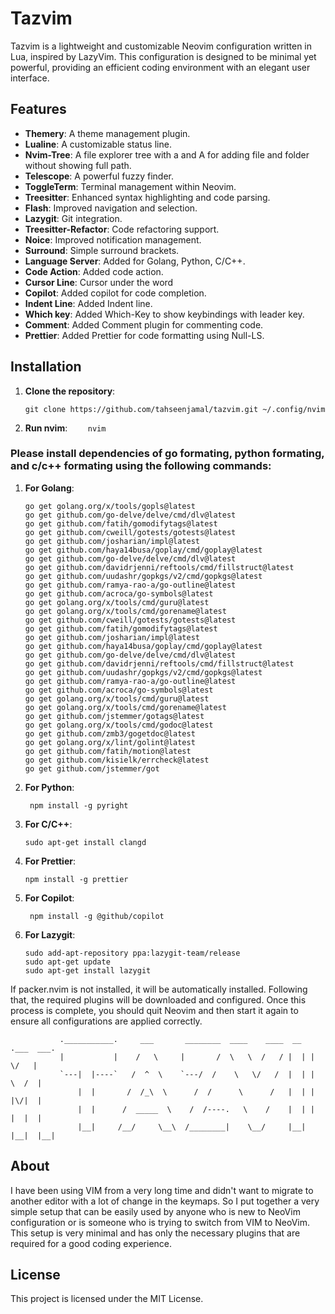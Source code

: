 # Tazvim

Tazvim is a lightweight and customizable Neovim configuration written in Lua, inspired by LazyVim. This configuration is designed to be minimal yet powerful, providing an efficient coding environment with an elegant user interface.

## Features

- **Themery**: A theme management plugin.
- **Lualine**: A customizable status line.
- **Nvim-Tree**: A file explorer tree with a and A for adding file and folder without showing full path.
- **Telescope**: A powerful fuzzy finder.
- **ToggleTerm**: Terminal management within Neovim.
- **Treesitter**: Enhanced syntax highlighting and code parsing.
- **Flash**: Improved navigation and selection.
- **Lazygit**: Git integration.
- **Treesitter-Refactor**: Code refactoring support.
- **Noice**: Improved notification management.
- **Surround**: Simple surround brackets.
- **Language Server**: Added for Golang, Python, C/C++.
- **Code Action**: Added code action.
- **Cursor Line**: Cursor under the word
- **Copilot**: Added copilot for code completion.
- **Indent Line**: Added Indent line.
- **Which key**: Added Which-Key to show keybindings with leader key.
- **Comment**: Added Comment plugin for commenting code.
- **Prettier**: Added Prettier for code formatting using Null-LS.

## Installation

1.  **Clone the repository**:

    ```
    git clone https://github.com/tahseenjamal/tazvim.git ~/.config/nvim
    ```

2.  **Run nvim**:
    `    nvim`

### Please install dependencies of go formating, python formating, and c/c++ formating using the following commands:

1. **For Golang**:

   ```
   go get golang.org/x/tools/gopls@latest
   go get github.com/go-delve/delve/cmd/dlv@latest
   go get github.com/fatih/gomodifytags@latest
   go get github.com/cweill/gotests/gotests@latest
   go get github.com/josharian/impl@latest
   go get github.com/haya14busa/goplay/cmd/goplay@latest
   go get github.com/go-delve/delve/cmd/dlv@latest
   go get github.com/davidrjenni/reftools/cmd/fillstruct@latest
   go get github.com/uudashr/gopkgs/v2/cmd/gopkgs@latest
   go get github.com/ramya-rao-a/go-outline@latest
   go get github.com/acroca/go-symbols@latest
   go get golang.org/x/tools/cmd/guru@latest
   go get golang.org/x/tools/cmd/gorename@latest
   go get github.com/cweill/gotests/gotests@latest
   go get github.com/fatih/gomodifytags@latest
   go get github.com/josharian/impl@latest
   go get github.com/haya14busa/goplay/cmd/goplay@latest
   go get github.com/go-delve/delve/cmd/dlv@latest
   go get github.com/davidrjenni/reftools/cmd/fillstruct@latest
   go get github.com/uudashr/gopkgs/v2/cmd/gopkgs@latest
   go get github.com/ramya-rao-a/go-outline@latest
   go get github.com/acroca/go-symbols@latest
   go get golang.org/x/tools/cmd/guru@latest
   go get golang.org/x/tools/cmd/gorename@latest
   go get github.com/jstemmer/gotags@latest
   go get golang.org/x/tools/cmd/godoc@latest
   go get github.com/zmb3/gogetdoc@latest
   go get golang.org/x/lint/golint@latest
   go get github.com/fatih/motion@latest
   go get github.com/kisielk/errcheck@latest
   go get github.com/jstemmer/got

   ```

2. **For Python**:

   ```
    npm install -g pyright

   ```

3. **For C/C++**:
   ```
   sudo apt-get install clangd
   ```
4. **For Prettier**:
   ```
   npm install -g prettier
   ```
5. **For Copilot**:
   ```
    npm install -g @github/copilot
   ```
6. **For Lazygit**:

   ```
   sudo add-apt-repository ppa:lazygit-team/release
   sudo apt-get update
   sudo apt-get install lazygit
   ```

If packer.nvim is not installed, it will be automatically installed. Following that, the required plugins will be downloaded and configured. Once this process is complete, you should quit Neovim and then start it again to ensure all configurations are applied correctly.

               .___________.     ___       ________  ____    ____  __  .___  ___.
               |           |    /   \     |       /  \   \  /   / |  | |   \/   |
               `---|  |----`   /  ^  \    `---/  /    \   \/   /  |  | |  \  /  |
                   |  |       /  /_\  \      /  /      \      /   |  | |  |\/|  |
                   |  |      /  _____  \    /  /----.   \    /    |  | |  |  |  |
                   |__|     /__/     \__\  /________|    \__/     |__| |__|  |__|

## About

I have been using VIM from a very long time and didn't want to migrate to another editor with a lot of change in the keymaps. So I put together a very simple setup that can be easily used by anyone who is new to NeoVim configuration or is someone who is trying to switch from VIM to NeoVim. This setup is very minimal and has only the necessary plugins that are required for a good coding experience.

## License

This project is licensed under the MIT License.
